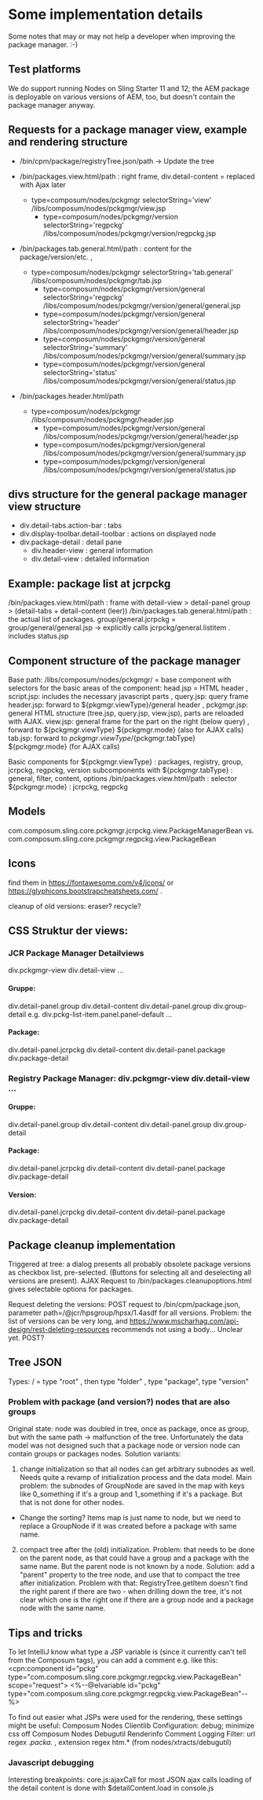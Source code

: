 # Some implementation details

Some notes that may or may not help a developer when improving the package manager. :-)

## Test platforms
We do support running Nodes on Sling Starter 11 and 12; the AEM package is deployable on various versions of AEM, too, 
but doesn't contain the package manager anyway.

## Requests for a package manager view, example and rendering structure
- /bin/cpm/package/registryTree.json/path  -> Update the tree

- /bin/packages.view.html/path : right frame, div.detail-content = replaced with Ajax later  
  - type=composum/nodes/pckgmgr selectorString='view' /libs/composum/nodes/pckgmgr/view.jsp
    - type=composum/nodes/pckgmgr/version selectorString='regpckg' /libs/composum/nodes/pckgmgr/version/regpckg.jsp

- /bin/packages.tab.general.html/path : content for the package/version/etc. , 
  - type=composum/nodes/pckgmgr selectorString='tab.general' /libs/composum/nodes/pckgmgr/tab.jsp
    - type=composum/nodes/pckgmgr/version/general selectorString='regpckg' /libs/composum/nodes/pckgmgr/version/general/general.jsp
    - type=composum/nodes/pckgmgr/version/general selectorString='header' /libs/composum/nodes/pckgmgr/version/general/header.jsp
    - type=composum/nodes/pckgmgr/version/general selectorString='summary' /libs/composum/nodes/pckgmgr/version/general/summary.jsp
    - type=composum/nodes/pckgmgr/version/general selectorString='status' /libs/composum/nodes/pckgmgr/version/general/status.jsp

- /bin/packages.header.html/path
  - type=composum/nodes/pckgmgr /libs/composum/nodes/pckgmgr/header.jsp
    - type=composum/nodes/pckgmgr/version/general /libs/composum/nodes/pckgmgr/version/general/header.jsp
    - type=composum/nodes/pckgmgr/version/general /libs/composum/nodes/pckgmgr/version/general/summary.jsp
    - type=composum/nodes/pckgmgr/version/general /libs/composum/nodes/pckgmgr/version/general/status.jsp

## divs structure for the general package manager view structure
- div.detail-tabs.action-bar : tabs
- div.display-toolbar.detail-toolbar : actions on displayed node
- div.package-detail : detail pane
  - div.header-view : general information
  - div.detail-view : detailed information

## Example: package list at jcrpckg
/bin/packages.view.html/path : frame with detail-view > detail-panel group > (detail-tabs + detail-content (leer))
/bin/packages.tab.general.html/path : the actual list of packages.
  group/general.jcrpckg = group/general/general.jsp -> explicitly calls jcrpckg/general.listitem . includes status.jsp

## Component structure of the package manager

Base path: /libs/composum/nodes/pckgmgr/ = base component with selectors for the basic areas of the component:
head.jsp = HTML header , script.jsp: includes the necessary javascript parts , query.jsp: query frame
header.jsp: forward to ${pkgmgr.viewType}/general header , 
pckgmgr.jsp: general HTML structure (tree.jsp, query.jsp, view.jsp), parts are reloaded with AJAX.
view.jsp: general frame for the part on the right (below query) , forward to ${pckgmgr.viewType} ${pckgmgr.mode} 
  (also for AJAX calls)
tab.jsp: forward to ${pckgmgr.viewType}/${pckgmgr.tabType} ${pckgmgr.mode} (for AJAX calls)

Basic components for ${pckgmgr.viewType} : packages, registry, group, jcrpckg, regpckg, version
subcomponents with ${pckgmgr.tabType} : general, filter, content, options
/bin/packages.view.html/path : selector ${pckgmgr.mode} : jcrpckg, regpckg

## Models
com.composum.sling.core.pckgmgr.jcrpckg.view.PackageManagerBean
vs.
com.composum.sling.core.pckgmgr.regpckg.view.PackageBean

## Icons
find them in https://fontawesome.com/v4/icons/ or https://glyphicons.bootstrapcheatsheets.com/ .

cleanup of old versions: eraser? recycle?

## CSS Struktur der views:
### JCR Package Manager Detailviews 
div.pckgmgr-view div.detail-view ... 
#### Gruppe:
div.detail-panel.group div.detail-content div.detail-panel.group div.group-detail 
  e.g. div.pckg-list-item.panel.panel-default ...
#### Package:
div.detail-panel.jcrpckg div.detail-content div.detail-panel.package div.package-detail
### Registry Package Manager: div.pckgmgr-view div.detail-view ...
#### Gruppe:
div.detail-panel.group div.detail-content div.detail-panel.group div.group-detail
#### Package:
div.detail-panel.jcrpckg div.detail-content div.detail-panel.package div.package-detail
#### Version:
div.detail-panel.jcrpckg div.detail-content div.detail-panel.package div.package-detail

## Package cleanup implementation
Triggered at tree: a dialog presents all probably obsolete package versions as checkbox list, pre-selected.
(Buttons for selecting all and deselecting all versions are present).
AJAX Request to /bin/packages.cleanupoptions.html gives selectable options for packages.

Request deleting the versions: POST request to /bin/cpm/package.json, parameter path=/@jcr/hpsgroup/hpsx/1.4asdf 
for all versions. Problem: the list of versions can be very long, and 
https://www.mscharhag.com/api-design/rest-deleting-resources recommends not using a body... Unclear yet. POST?

## Tree JSON
Types: / = type "root" , then type "folder" , type "package", type "version"

### Problem with package (and version?) nodes that are also groups
Original state: node was doubled in tree, once as package, once as group, but with the same path -> malfunction of the tree.
Unfortunately the data model was not designed such that a package node or version node can contain groups or packages nodes.
Solution variants:
1. change initialization so that all nodes can get arbitrary subnodes as well. Needs quite a revamp of initialization process and the data model.
   Main problem: the subnodes of GroupNode are saved in the map with keys like 0_something if it's a group and 1_something if it's a package.
   But that is not done for other nodes.
  - Change the sorting? Items map is just name to node, but we need to replace a GroupNode if it was created before a package with same name. 
2. compact tree after the (old) initialization. Problem: that needs to be done on the parent node, as that 
   could have a group and a package with the same name. But the parent node is not known by a node. 
   Solution: add a "parent" property to the tree node, and use that to compact the tree after initialization. 
   Problem with that: RegistryTree.getItem doesn't find the right parent if there are two - when drilling down the tree, it's not clear
   which one is the right one if there are a group node and a package node with the same name.

## Tips and tricks
To let IntelliJ know what type a JSP variable is (since it currently can't tell from the Composum tags), you can add a comment 
e.g. like this:
<cpn:component id="pckg" type="com.composum.sling.core.pckgmgr.regpckg.view.PackageBean" scope="request">
    <%--@elvariable id="pckg" type="com.composum.sling.core.pckgmgr.regpckg.view.PackageBean"--%>

To find out easier what JSPs were used for the rendering, these settings might be useful:
Composum Nodes Clientlib Configuration: debug; minimize css off
Composum Nodes Debugutil Renderinfo Comment Logging Filter: url regex .*packa.* , extension regex htm.* (from nodes/xtracts/debugutil)

### Javascript debugging
Interesting breakpoints:
core.js:ajaxCall for most JSON ajax calls
loading of the detail content is done with $detailContent.load in console.js
